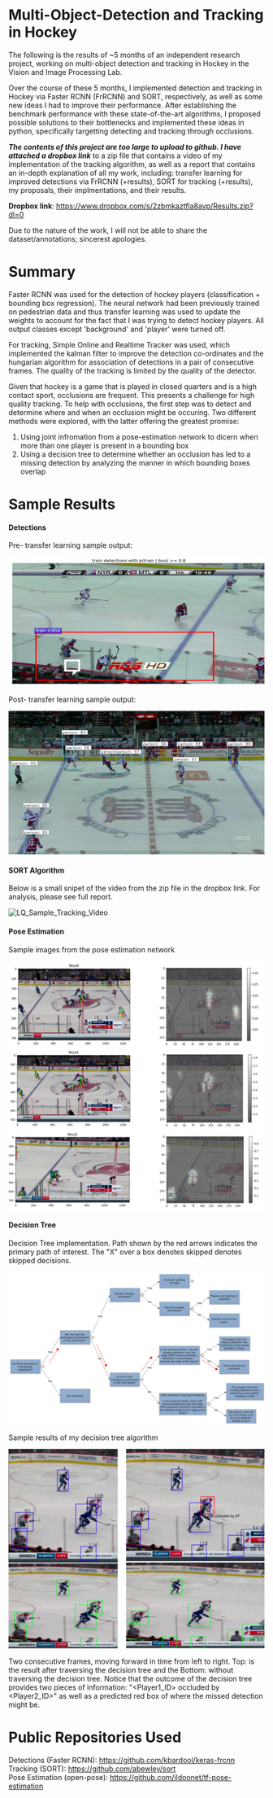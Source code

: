 # Multi-Object-Detection and Tracking in Hockey

The following is the results of ~5 months of an independent research project, working on multi-object detection and tracking in Hockey in the Vision and Image Processing Lab.

Over the course of these 5 months, I implemented detection and tracking in Hockey via Faster RCNN (FrRCNN) and SORT, respectively, as well as some new ideas I had to improve their performance. After establishing the benchmark performance with these state-of-the-art algorithms, I proposed possible solutions to their bottlenecks and implemented these ideas in python, specifically targetting detecting and tracking through occlusions. 

**_The contents of this project are too large to upload to github. I have attached a dropbox link_** to a zip file
that contains a video of my implementation of the tracking algorithm, as well as a report that contains an in-depth explanation of all my work, including: transfer learning for improved detections via FrRCNN (+results), SORT for tracking (+results), my proposals, their implmentations, and their results.

**Dropbox link**: https://www.dropbox.com/s/2zbmkaztfla8avp/Results.zip?dl=0

Due to the nature of the work, I will not be able to share the dataset/annotations; sincerest apologies.

# Summary

Faster RCNN was used for the detection of hockey players (classification + bounding box regression). The neural network had been previously trained on pedestrian data and thus transfer learning was used to update the weights to account for the fact that I was trying to detect hockey players. All output classes except 'background' and 'player' were turned off. 

For tracking, Simple Online and Realtime Tracker was used, which implemented the kalman filter to improve the detection co-ordinates and the hungarian algorithm for association of detections in a pair of consecutive frames. The quality of the tracking is limited by the quality of the detector.

Given that hockey is a game that is played in closed quarters and is a high contact sport, occlusions are frequent. This presents a challenge for high quality tracking. To help with occlusions, the first step was to detect and determine where and when an occlusion might be occuring. Two different methods were explored, with the latter offering the greatest promise:

1) Using joint infromation from a pose-estimation network to dicern when more than one player is present in a bounding box <br/>
2) Using a decision tree to determine whether an occlusion has led to a missing detection by analyzing the manner in which bounding boxes overlap


# Sample Results

#### Detections

Pre- transfer learning sample output:

![Pre- transfer learning](Images/pre_TL.png)

Post- transfer learning sample output:

![Post- transfer learning](Images/post_TL.png)

#### SORT Algorithm

Below is a small snipet of the video from the zip file in the dropbox link. For analysis, please see full report. 

![LQ_Sample_Tracking_Video](/LQ_Tracked_sample.gif)

#### Pose Estimation

Sample images from the pose estimation network

![Pre- transfer learning](Images/PE.png)

#### Decision Tree

Decision Tree implementation. Path shown by the red arrows indicates the primary path of interest. The "X" over a box denotes skipped  denotes skipped decisions. 

![Decision Tree](Images/DT.png)


Sample results of my decision tree algorithm

![Decision Tree](Images/DT_output.png)

Two consecutive frames, moving forward in time from left to right. 
Top: is the result after traversing the decision tree and the 
Bottom: without traversing the decision tree. 
Notice that the outcome of the decision tree provides two pieces of information: "<Player1_ID> occluded by <Player2_ID>" as well as a predicted red box of where the missed detection might be.

# Public Repositories Used

Detections (Faster RCNN): https://github.com/kbardool/keras-frcnn <br/>
Tracking (SORT): https://github.com/abewley/sort <br/>
Pose Estimation (open-pose): https://github.com/ildoonet/tf-pose-estimation

